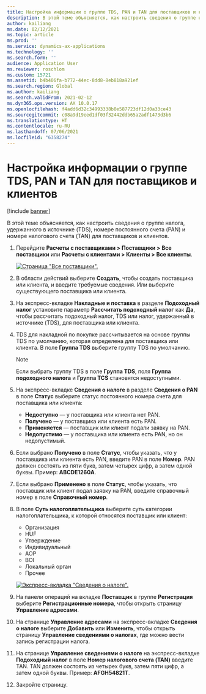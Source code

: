 ```yaml
---
title: Настройка информации о группе TDS, PAN и TAN для поставщиков и клиентов
description: В этой теме объясняется, как настроить сведения о группе налога, удержанного в источнике (TDS), номере постоянного счета (PAN) и номере налогового счета (TAN) для поставщиков и клиентов.
author: kailiang
ms.date: 02/12/2021
ms.topic: article
ms.prod: ''
ms.service: dynamics-ax-applications
ms.technology: ''
ms.search.form: ''
audience: Application User
ms.reviewer: roschlom
ms.custom: 15721
ms.assetid: b4b406fa-b772-44ec-8dd8-8eb818a921ef
ms.search.region: Global
ms.author: kailiang
ms.search.validFrom: 2021-02-12
ms.dyn365.ops.version: AX 10.0.17
ms.openlocfilehash: f4add6d32c34993338b0e587723df12d0a33ce43
ms.sourcegitcommit: c08a9d19eed1df03f32442ddb65a2adf1473d3b6
ms.translationtype: HT
ms.contentlocale: ru-RU
ms.lasthandoff: 07/06/2021
ms.locfileid: "6358274"
---
```

# <a name="tds-group-pan-and-tan-information-setup-for-vendors-and-customers"></a>Настройка информации о группе TDS, PAN и TAN для поставщиков и клиентов

[!include [banner](../includes/banner.md)]

В этой теме объясняется, как настроить сведения о группе налога, удержанного в источнике (TDS), номере постоянного счета (PAN) и номере налогового счета (TAN) для поставщиков и клиентов.

1. Перейдите **Расчеты с поставщиками \> Поставщики \> Все поставщики** или **Расчеты с клиентами \> Клиенты \> Все клиенты**.

    [![Страница "Все поставщики".](./media/apac-ind-TDS-55.png)](./media/apac-ind-TDS-55.png)

2. В области действий выберите **Создать**, чтобы создать поставщика или клиента, и введите требуемые сведения. Или выберите существующего поставщика или клиента.
3. На экспресс-вкладке **Накладные и поставка** в разделе **Подоходный налог** установите параметр **Рассчитать подоходный налог** как **Да**, чтобы рассчитать подоходный налог, TDS или налог, удержанный в источнике (TDS), для поставщика или клиента.
4. TDS для накладной по покупке рассчитывается на основе группы TDS по умолчанию, которая определена для поставщика или клиента. В поле **Группа TDS** выберите группу TDS по умолчанию.

    > [!NOTE]
    > Если выбрать группу TDS в поле **Группа TDS**, поля **Группа подоходного налога** и **Группа TCS** становятся недоступными.

5. На экспресс-вкладке **Сведения о налоге** в разделе **Сведения о PAN** в поле **Статус** выберите статус постоянного номера счета для поставщика или клиента:

    - **Недоступно** — у поставщика или клиента нет PAN.
    - **Получено** — у поставщика или клиента есть PAN.
    - **Применяется** — поставщик или клиент подали заявку на PAN.
    - **Недопустимо** — у поставщика или клиента есть PAN, но он недопустимый.

6. Если выбрано **Получено** в поле **Статус**, чтобы указать, что у поставщика или клиента есть PAN, введите PAN в поле **Номер**. PAN должен состоять из пяти букв, затем четырех цифр, а затем одной буквы. Пример: **ABCDE1260A**.
7. Если выбрано **Применено** в поле **Статус**, чтобы указать, что поставщик или клиент подал заявку на PAN, введите справочный номер в поле **Справочный номер**.
8. В поле **Суть налогоплательщика** выберите суть категории налогоплательщика, к которой относятся поставщик или клиент:

    - Организация
    - HUF
    - Утверждение
    - Индивидуальный
    - AOP
    - BOI
    - Локальный орган
    - Прочее

    [![Экспресс-вкладка "Сведения о налоге".](./media/apac-ind-TDS-56.png)](./media/apac-ind-TDS-56.png)

9. На панели операций на вкладке **Поставщик** в группе **Регистрация** выберите **Регистрационные номера**, чтобы открыть страницу **Управление адресами**.
10. На странице **Управление адресами** на экспресс-вкладке **Сведения о налоге** выберите **Добавить** или **Изменить**, чтобы открыть страницу **Управление сведениями о налогах**, где можно вести запись регистрации налога.
11. На странице **Управление сведениями о налоге** на экспресс-вкладке **Подоходный налог** в поле **Номер налогового счета (TAN)** введите TAN. TAN должен состоять из четырех букв, затем пяти цифр, а затем одной буквы. Пример: **AFGH54821T**.
12. Закройте страницу.
